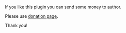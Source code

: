 If you like this plugin you can send some money to author.

Please use [donation page](http://a0ivanov.ru/aimp/donate_en.html).

Thank you!